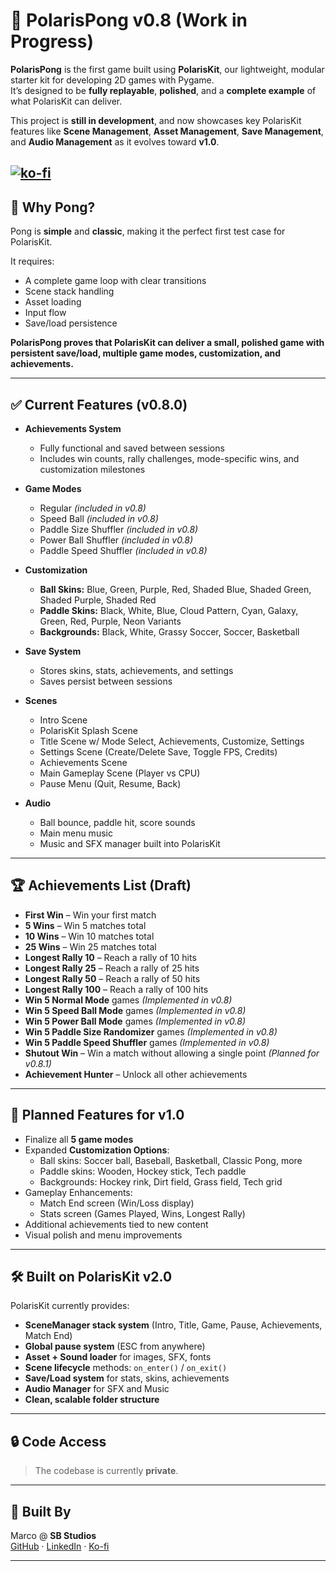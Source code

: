 # 🏓 PolarisPong v0.8 (Work in Progress)

**PolarisPong** is the first game built using **PolarisKit**, our lightweight, modular starter kit for developing 2D games with Pygame.  
It’s designed to be **fully replayable**, **polished**, and a **complete example** of what PolarisKit can deliver.

This project is **still in development**, and now showcases key PolarisKit features like **Scene Management**, **Asset Management**, **Save Management**, and **Audio Management** as it evolves toward **v1.0**.

[![ko-fi](https://ko-fi.com/img/githubbutton_sm.svg)](https://ko-fi.com/J3J41IBU2Y)
---

## 📜 Why Pong?

Pong is **simple** and **classic**, making it the perfect first test case for PolarisKit.  

It requires:
- A complete game loop with clear transitions
- Scene stack handling
- Asset loading
- Input flow
- Save/load persistence

**PolarisPong proves that PolarisKit can deliver a small, polished game with persistent save/load, multiple game modes, customization, and achievements.**

---

## ✅ Current Features (v0.8.0)

- **Achievements System**
  - Fully functional and saved between sessions
  - Includes win counts, rally challenges, mode-specific wins, and customization milestones

- **Game Modes**
  - Regular *(included in v0.8)*
  - Speed Ball *(included in v0.8)*
  - Paddle Size Shuffler *(included in v0.8)*
  - Power Ball Shuffler *(included in v0.8)*
  - Paddle Speed Shuffler *(included in v0.8)*

- **Customization**
  - **Ball Skins:** Blue, Green, Purple, Red, Shaded Blue, Shaded Green, Shaded Purple, Shaded Red
  - **Paddle Skins:** Black, White, Blue, Cloud Pattern, Cyan, Galaxy, Green, Red, Purple, Neon Variants
  - **Backgrounds:** Black, White, Grassy Soccer, Soccer, Basketball

- **Save System**
  - Stores skins, stats, achievements, and settings
  - Saves persist between sessions

- **Scenes**
  - Intro Scene
  - PolarisKit Splash Scene
  - Title Scene w/ Mode Select, Achievements, Customize, Settings
  - Settings Scene (Create/Delete Save, Toggle FPS, Credits)
  - Achievements Scene
  - Main Gameplay Scene (Player vs CPU)
  - Pause Menu (Quit, Resume, Back)

- **Audio**
  - Ball bounce, paddle hit, score sounds
  - Main menu music
  - Music and SFX manager built into PolarisKit

---

## 🏆 Achievements List (Draft)

- **First Win** – Win your first match  
- **5 Wins** – Win 5 matches total  
- **10 Wins** – Win 10 matches total  
- **25 Wins** – Win 25 matches total  
- **Longest Rally 10** – Reach a rally of 10 hits  
- **Longest Rally 25** – Reach a rally of 25 hits  
- **Longest Rally 50** – Reach a rally of 50 hits  
- **Longest Rally 100** – Reach a rally of 100 hits  
- **Win 5 Normal Mode** games *(Implemented in v0.8)*
- **Win 5 Speed Ball Mode** games *(Implemented in v0.8)*
- **Win 5 Power Ball Mode** games *(Implemented in v0.8)*
- **Win 5 Paddle Size Randomizer** games *(Implemented in v0.8)*
- **Win 5 Paddle Speed Shuffler** games *(Implemented in v0.8)*
- **Shutout Win** – Win a match without allowing a single point *(Planned for v0.8.1)*
- **Achievement Hunter** – Unlock all other achievements  

---

## 🚀 Planned Features for v1.0

- Finalize all **5 game modes**
- Expanded **Customization Options**:
  - Ball skins: Soccer ball, Baseball, Basketball, Classic Pong, more
  - Paddle skins: Wooden, Hockey stick, Tech paddle
  - Backgrounds: Hockey rink, Dirt field, Grass field, Tech grid
- Gameplay Enhancements:
  - Match End screen (Win/Loss display)
  - Stats screen (Games Played, Wins, Longest Rally)
- Additional achievements tied to new content
- Visual polish and menu improvements

---

## 🛠 Built on PolarisKit v2.0

PolarisKit currently provides:

- **SceneManager stack system** (Intro, Title, Game, Pause, Achievements, Match End)
- **Global pause system** (ESC from anywhere)
- **Asset + Sound loader** for images, SFX, fonts
- **Scene lifecycle** methods: `on_enter()` / `on_exit()`
- **Save/Load system** for stats, skins, achievements
- **Audio Manager** for SFX and Music
- **Clean, scalable folder structure**

---

## 🔒 Code Access

> The codebase is currently **private**.

---

## 👤 Built By

Marco @ **SB Studios**  
[GitHub](https://github.com/marcogonzalez99) · [LinkedIn](https://www.linkedin.com/in/marco-a-gonzalez99) · [Ko-fi](https://ko-fi.com/sbstudios)

---
